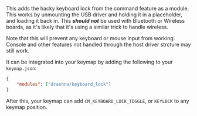 This adds the hacky keyboard lock from the command feature as a module.   This works by unmounting the USB driver and holding it in a placeholder, and loading it back in.  This ***should not*** be used with Bluetooth or Wireless boards, as it's likely that it's using a similar trick to handle wireless.

Note that this will prevent any keyboard or mouse input from working.  Console and other features not handled through the host driver strcture may still work.

It can be integrated into your keymap by adding the following to your `keymap.json`:

```json
{
    "modules": ["drashna/keyboard_lock"]
}
```

After this, your keymap can add `CM_KEYBOARD_LOCK_TOGGLE`, or `KEYLOCK` to any keymap position.
